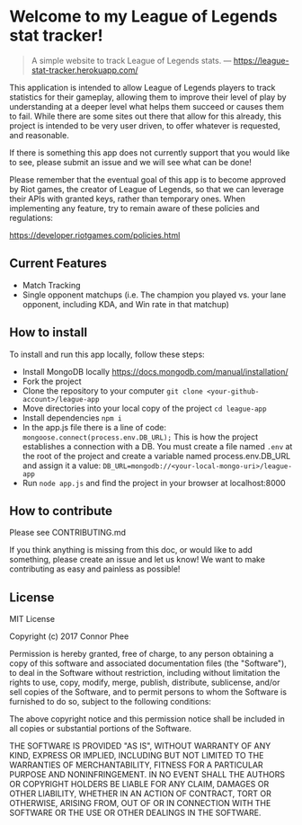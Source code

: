 # Welcome to my League of Legends stat tracker!


> A simple website to track League of Legends stats. — https://league-stat-tracker.herokuapp.com/

This application is intended to allow League of Legends players to track statistics for their gameplay, allowing them to improve their level of play by understanding at a deeper level what helps them succeed or causes them to fail. While there are some sites out there that allow for this already, this project is intended to be very user driven, to offer whatever is requested, and reasonable.

If there is something this app does not currently support that you would like to see, please submit an issue and we will see what can be done!

Please remember that the eventual goal of this app is to become approved by Riot games, the creator of League of Legends, so that we can leverage their APIs with granted keys, rather than temporary ones. When implementing any feature, try to remain aware of these policies and regulations:

https://developer.riotgames.com/policies.html

## Current Features

* Match Tracking
* Single opponent matchups (i.e. The champion you played vs. your lane opponent, including KDA, and Win rate in that matchup)

## How to install

To install and run this app locally, follow these steps:
* Install MongoDB locally https://docs.mongodb.com/manual/installation/
* Fork the project
* Clone the repository to your computer
	 `git clone <your-github-account>/league-app`
* Move directories into your local copy of the project 
	`cd league-app`
* Install dependencies 
	`npm i`
* In the app.js file there is a line of code:
	`mongoose.connect(process.env.DB_URL);`
  This is how the project establishes a connection with a DB. You must create a file named `.env` at the
  root of the project and create a variable named process.env.DB_URL and assign it a value:
  `DB_URL=mongodb://<your-local-mongo-uri>/league-app`
* Run `node app.js` and find the project in your browser at localhost:8000

## How to contribute
Please see CONTRIBUTING.md

If you think anything is missing from this doc, or would like to add something, please create an issue and let us know! We want to make contributing as easy and painless as possible!

## License

MIT License

Copyright (c) 2017 Connor Phee

Permission is hereby granted, free of charge, to any person obtaining a copy
of this software and associated documentation files (the "Software"), to deal
in the Software without restriction, including without limitation the rights
to use, copy, modify, merge, publish, distribute, sublicense, and/or sell
copies of the Software, and to permit persons to whom the Software is
furnished to do so, subject to the following conditions:

The above copyright notice and this permission notice shall be included in all
copies or substantial portions of the Software.

THE SOFTWARE IS PROVIDED "AS IS", WITHOUT WARRANTY OF ANY KIND, EXPRESS OR
IMPLIED, INCLUDING BUT NOT LIMITED TO THE WARRANTIES OF MERCHANTABILITY,
FITNESS FOR A PARTICULAR PURPOSE AND NONINFRINGEMENT. IN NO EVENT SHALL THE
AUTHORS OR COPYRIGHT HOLDERS BE LIABLE FOR ANY CLAIM, DAMAGES OR OTHER
LIABILITY, WHETHER IN AN ACTION OF CONTRACT, TORT OR OTHERWISE, ARISING FROM,
OUT OF OR IN CONNECTION WITH THE SOFTWARE OR THE USE OR OTHER DEALINGS IN THE
SOFTWARE.
